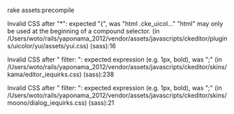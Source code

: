 rake assets:precompile

Invalid CSS after "*": expected "{", was "html .cke_uicol..."
"html" may only be used at the beginning of a compound selector.
  (in /Users/woto/rails/yaponama_2012/vendor/assets/javascripts/ckeditor/plugins/uicolor/yui/assets/yui.css)
(sass):16

Invalid CSS after "	filter: ": expected expression (e.g. 1px, bold), was ";"
  (in /Users/woto/rails/yaponama_2012/vendor/assets/javascripts/ckeditor/skins/kama/editor_iequirks.css)
(sass):238

Invalid CSS after "	filter: ": expected expression (e.g. 1px, bold), was ";"
  (in /Users/woto/rails/yaponama_2012/vendor/assets/javascripts/ckeditor/skins/moono/dialog_iequirks.css)
(sass):21
